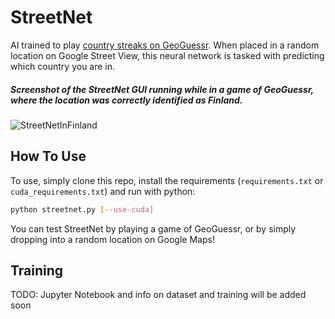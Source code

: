# StreetNet
AI trained to play [country streaks on GeoGuessr](https://www.geoguessr.com/country-streak). When placed in a random location on Google Street View, this neural network is tasked with predicting which country you are in.

##### Screenshot of the StreetNet GUI running while in a game of GeoGuessr, where the location was correctly identified as Finland. 
![StreetNetInFinland](https://user-images.githubusercontent.com/26235672/162554558-a799554d-931c-46f0-bc05-000525339acc.jpg)

## How To Use

To use, simply clone this repo, install the requirements (`requirements.txt` or `cuda_requirements.txt`) and run with python:
```bash
python streetnet.py [--use-cuda]
```
You can test StreetNet by playing a game of GeoGuessr, or by simply dropping into a random location on Google Maps!

## Training

TODO: Jupyter Notebook and info on dataset and training will be added soon
